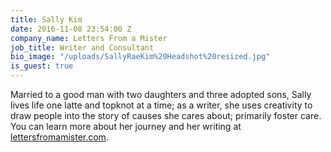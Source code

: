 ```yaml
---
title: Sally Kim
date: 2016-11-08 23:54:00 Z
company_name: Letters From a Mister
job_title: Writer and Consultant
bio_image: "/uploads/SallyRaeKim%20Headshot%20resized.jpg"
is_guest: true
---
```


Married to a good man with two daughters and three adopted sons, Sally lives life one latte and topknot at a time; as a writer, she uses creativity to draw people into the story of causes she cares about; primarily foster care. You can learn more about her journey and her writing at [lettersfromamister.com](https://lettersfromamister.com). 
